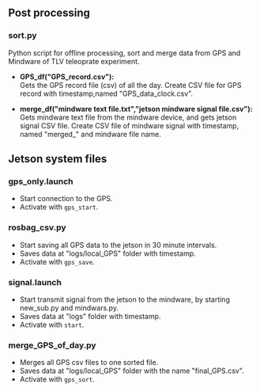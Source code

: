 ## Post processing
### sort.py
Python script for offline processing, sort and merge data from GPS and Mindware of TLV teleoprate experiment.  
  
- **GPS_df("GPS_record.csv"):**  
Gets the GPS record file (csv) of all the day. Create CSV file for GPS record with timestamp,named "GPS_data_clock.csv".

- **merge_df("mindware text file.txt","jetson mindware signal file.csv"):**  
Gets mindware text file from the mindware device, and gets jetson signal CSV file. Create CSV file of mindware signal with timestamp, named "merged_" and mindware file name.     

## Jetson system files  

### gps_only.launch  
- Start connection to the GPS.  
- Activate with `gps_start`.  

### rosbag_csv.py  
- Start saving all GPS data to the jetson in 30 minute intervals.  
- Saves data at "logs/local_GPS" folder with timestamp.  
- Activate with `gps_save`.  


### signal.launch  
- Start transmit signal from the jetson to the mindware, by starting new_sub.py and mindwars.py.   
- Saves data at "logs" folder with timestamp.  
- Activate with `start`.  


### merge_GPS_of_day.py 
- Merges all GPS csv files to one sorted file.  
- Saves data at "logs/local_GPS" folder with the name "final_GPS.csv".  
- Activate with `gps_sort`.  


